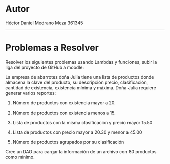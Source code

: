 # Autor

Héctor Daniel Medrano Meza
361345

---

# Problemas a Resolver

Resolver los siguientes problemas usando Lambdas y funciones, subir la liga del proyecto de GitHub a moodle:

La empresa de abarrotes doña Julia tiene una lista de productos donde almacena la clave del producto, su descripción precio, clasificación, cantidad de existencia, existencia mínima y máxima. Doña Julia requiere generar varios reportes:


1) Número de productos con existencia mayor a 20.

2) Número de productos con existencia menos a 15.

3) Lista de productos con la misma clasificación y precio mayor 15.50

4) Lista de productos con precio mayor a 20.30 y menor a 45.00

5) Número de productos agrupados por su clasificación

Cree un DAO para cargar la información de un archivo con 80 productos como mínimo.
